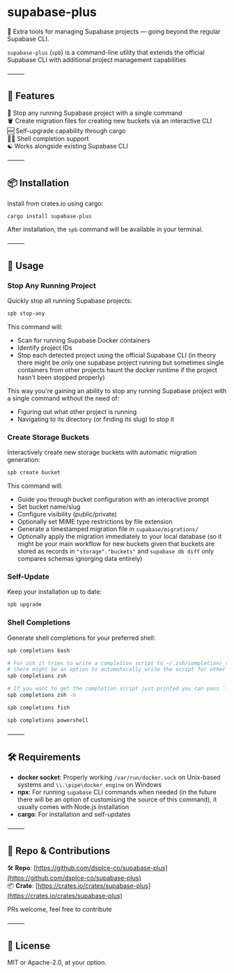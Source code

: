 # supabase-plus

🚀 Extra tools for managing Supabase projects — going beyond the regular Supabase CLI.

`supabase-plus` (`spb`) is a command-line utility that extends the official Supabase CLI with additional project management capabilities

⸻

## 🖤 Features

🛑 Stop any running Supabase project with a single command<br>
🪣 Create migration files for creating new buckets via an interactive CLI<br>
🆕 Self-upgrade capability through cargo<br>
👨‍💻 Shell completion support<br>
☯️ Works alongside existing Supabase CLI<br>

⸻

## 📦 Installation

Install from crates.io using cargo:

```bash
cargo install supabase-plus
```

After installation, the `spb` command will be available in your terminal.

⸻

## 🧪 Usage

### Stop Any Running Project

Quickly stop all running Supabase projects:

```bash
spb stop-any
```

This command will:

- Scan for running Supabase Docker containers
- Identify project IDs
- Stop each detected project using the official Supabase CLI (in theory there might be only one
  supabase project running but sometimes single containers from other projects haunt the docker
  runtime if the project hasn't been stopped properly)

This way you're gaining an ability to stop any running Supabase project with a single command without the need of:

- Figuring out what other project is running
- Navigating to its directory (or finding its slug) to stop it

### Create Storage Buckets

Interactively create new storage buckets with automatic migration generation:

```bash
spb create bucket
```

This command will:

- Guide you through bucket configuration with an interactive prompt
- Set bucket name/slug
- Configure visibility (public/private)
- Optionally set MIME type restrictions by file extension
- Generate a timestamped migration file in `supabase/migrations/`
- Optionally apply the migration immediately to your local database (so it might be your main workflow for new buckets given that buckets are stored as records in `"storage"."buckets"` and `supabase db diff` only compares schemas ignorging data entirely)

### Self-Update

Keep your installation up to date:

```bash
spb upgrade
```

### Shell Completions

Generate shell completions for your preferred shell:

```bash
spb completions bash

# For zsh it tries to write a completion script to ~/.zsh/completion/_spb path by default in future
# there might be an option to automatically write the script for other shells too
spb completions zsh

# If you want to get the completion script just printed you can pass `-n` flag
spb completions zsh -n

spb completions fish

spb completions powershell
```

⸻

## 🛠️ Requirements

- **docker socket**: Properly working `/var/run/docker.sock` on Unix-based systems and `\\.\pipe\docker_engine` on Windows
- **npx**: For running `supabase` CLI commands when needed (in the future there will be an option of customising the source of this command), it usually comes with Node.js installation
- **cargo**: For installation and self-updates

⸻

## 📁 Repo & Contributions

🛠️ **Repo**: [https://github.com/dsplce-co/supabase-plus](https://github.com/dsplce-co/supabase-plus)<br>
📦 **Crate**: [https://crates.io/crates/supabase-plus](https://crates.io/crates/supabase-plus)

PRs welcome, feel free to contribute

⸻

## 📄 License

MIT or Apache-2.0, at your option.
